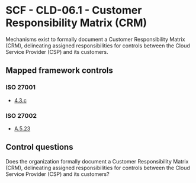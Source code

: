 # SCF - CLD-06.1 - Customer Responsibility Matrix (CRM)
Mechanisms exist to formally document a Customer Responsibility Matrix (CRM), delineating assigned responsibilities for controls between the Cloud Service Provider (CSP) and its customers.
## Mapped framework controls
### ISO 27001
- [4.3.c](../iso27001/4.md#43c)
  
### ISO 27002
- [A.5.23](../iso27002/a-5.md#a523)
  
## Control questions
Does the organization formally document a Customer Responsibility Matrix (CRM), delineating assigned responsibilities for controls between the Cloud Service Provider (CSP) and its customers?
  